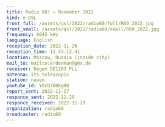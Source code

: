 ```yaml
---
title: Radio 60! — November 2022
kind: e-QSL
front_full: /assets/qsl/2022/radio60/full/R60_2022.jpg
front_small: /assets/qsl/2022/radio60/small/R60_2022.jpg
frequency: 6045 kHz
language: English
reception_date: 2022-11-26
reception_time: 11.53-12.41
location: Moscow, Russia (inside city)
mail_to: mailto:erdenman@gmx.de
receiver: Degen DE1103 PLL
antenna: its telescopic
station: nauen
youtube_id: YXrQ3OOkgR8
report_sent: 2022-11-27
responce_sent: 2022-11-29
responce_received: 2022-11-29
organization: radio60
broadcaster: radio60
---
```

